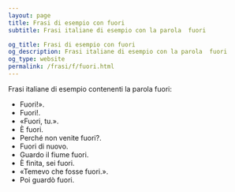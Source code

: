 ```yaml
---
layout: page
title: Frasi di esempio con fuori 
subtitle: Frasi italiane di esempio con la parola  fuori

og_title: Frasi di esempio con fuori 
og_description: Frasi italiane di esempio con la parola  fuori
og_type: website
permalink: /frasi/f/fuori.html
---
```


Frasi italiane di esempio contenenti la parola fuori:


- Fuori!».
- Fuori!.
- «Fuori, tu.».
- È fuori.
- Perché non venite fuori?.
- Fuori di nuovo.
- Guardo il fiume fuori.
- È finita, sei fuori.
- «Temevo che fosse fuori.».
- Poi guardò fuori.
